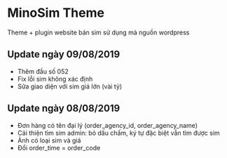 # MinoSim Theme
Theme + plugin website bán sim sử dụng mà nguồn wordpress
## Update ngày 09/08/2019
- Thêm đầu số 052
- Fix lỗi sim không xác định
- Sửa giao diện với sim giá lớn (vài tỷ)

## Update ngày 08/08/2019
- Đơn hàng có tên đại lý  (order_agency_id, order_agency_name)
- Cải thiện tìm sim admin: bỏ dấu chấm, ký tự đặc biệt vẫn tìm được sim
- Ảnh có loại sim và giá
- Đổi order_time = order_code
